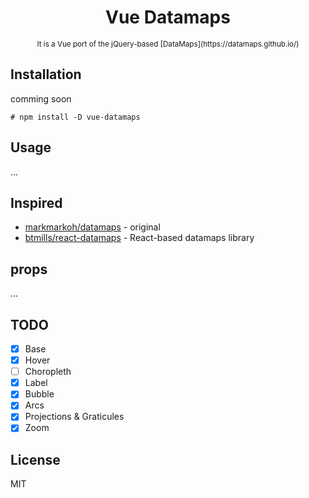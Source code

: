 <div align="center">
    <h1>Vue Datamaps</h1>
    <small>It is a Vue port of the jQuery-based [DataMaps](https://datamaps.github.io/)</small>
</div>

## Installation
comming soon
```shall
# npm install -D vue-datamaps
```

## Usage
...


## Inspired
* [markmarkoh/datamaps](https://datamaps.github.io/) - original
* [btmills/react-datamaps](https://github.com/btmills/react-datamaps) - React-based datamaps library


## props

...

## TODO
* [x] Base 
* [x] Hover
* [ ] Choropleth
* [x] Label
* [x] Bubble
* [x] Arcs
* [x] Projections & Graticules
* [x] Zoom

## License
MIT